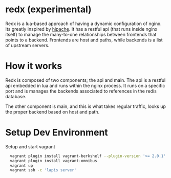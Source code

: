 redx (experimental)
======

Redx is a lua-based approach of having a dynamic configuration of nginx. Its greatly inspired by [hipache](https://github.com/samalba/hipache-nginx). It has a restful api (that runs inside nginx itself) to manage the many-to-one relationships between frontends that points to a backend. Frontends are host and paths, while backends is a list of upstream servers.

How it works
============

Redx is composed of two components; the api and main. The api is a restful api embedded in lua and runs within the nginx process. It runs on a specific port and is manages the backends associated to references in the redis database.

The other component is main, and this is what takes regular traffic, looks up the proper backend based on host and path.

Setup Dev Environment
=====================

Setup and start vagrant

```bash
  vagrant plugin install vagrant-berkshelf --plugin-version '>= 2.0.1'
  vagrant plugin install vagrant-omnibus
  vagrant up
  vagrant ssh -c 'lapis server'
```
